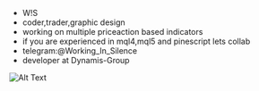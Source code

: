 - W!S
- coder,trader,graphic design
- working on multiple priceaction based indicators
- if you are experienced in mql4,mql5 and pinescript lets collab
- telegram:@Working_In_Silence
- developer at Dynamis-Group

![Alt Text](https://media.giphy.com/media/D4zbzXKSl9tOE/giphy.gif)

